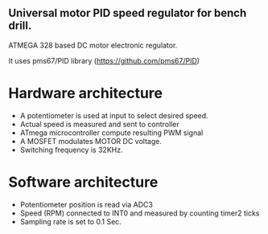 ## Universal motor PID speed regulator for bench drill.

ATMEGA 328 based DC motor electronic regulator.

It uses pms67/PID library (https://github.com/pms67/PID)



# Hardware architecture
  - A potentiometer is used at input to select desired speed.
  - Actual speed is measured and sent to controller
  - ATmega microcontroller compute resulting PWM signal
  - A MOSFET modulates MOTOR DC voltage.
  - Switching frequency is 32KHz.

# Software architecture
  - Potentiometer position is read via ADC3
  - Speed (RPM) connected to INT0 and measured by counting timer2 ticks
  - Sampling rate is set to 0.1 Sec.




